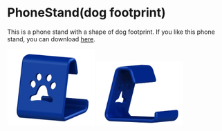 # PhoneStand(dog footprint)
This is a phone stand with a shape of dog footprint. If you like this phone stand, you can download [here](https://github.com/jwchang418/PhoneStand-dog-footprint-/blob/main/PhoneStand.STL).

<img src="https://github.com/jwchang418/PhoneStand-dog-footprint-/blob/main/Rendering_1.png" width="40%"/>
<img src="https://github.com/jwchang418/PhoneStand-dog-footprint-/blob/main/Rendering_2.png" width="40%"/>

